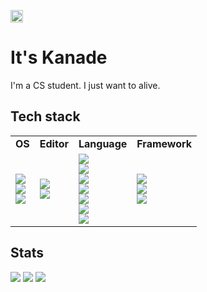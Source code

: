 <p align="left">
  <a href="https://github.com/kanade-o">
    <img height="20" src="https://komarev.com/ghpvc/?username=kanade-o" />
  </a>
</p>

# It's Kanade
I'm a CS student. 
I just want to alive. 

## Tech stack
<table>
  <!-- ヘッダ -->
  <tr>
    <td><b>OS</b></td>
    <td><b>Editor</b></td>
    <td><b>Language</b></td>
    <td><b>Framework</b></td>
  </tr>
  <!-- ボディ -->
  <tr>
    <td>
      <img src="https://img.shields.io/badge/-macOS-EEE.svg?logo=apple&logoColor=black&style=flat"><br>
      <img src="https://img.shields.io/badge/-Linux-EEE.svg?logo=linux&logoColor=black&style=flat"><br>
      <img src="https://img.shields.io/badge/-Raspberry_Pi-C51A4A.svg?logo=raspberrypi&logoColor=white&style=flat">
    </td>
    <td>
      <img src="https://img.shields.io/badge/-Vim-019733.svg?logo=vim&logoColor=white&style=flat"><br>
      <img src="https://img.shields.io/badge/-Neovim-57A143.svg?logo=neovim&logoColor=white&style=flat">
    </td>
    <td>
      <img src="https://img.shields.io/badge/-Python-3776AB.svg?logo=python&logoColor=white&style=flat"><br>
      <img src="https://img.shields.io/badge/-Shell_Script-4EAA25.svg?logo=gnu-bash&logoColor=white&style=flat"><br>
      <img src="https://img.shields.io/badge/-JavaScript-F7DF1E.svg?logo=javascript&logoColor=black&style=flat"><br>
      <img src="https://img.shields.io/badge/-HTML-E34F26.svg?logo=html5&logoColor=white&style=flat"><br>
      <img src="https://img.shields.io/badge/-CSS-1572B6.svg?logo=css3&logoColor=white&style=flat"><br>
      <img src="https://img.shields.io/badge/-Java-007396.svg?logo=java&logoColor=white&style=flat"><br>
      <img src="https://img.shields.io/badge/-LaTeX-008080.svg?logo=latex&logoColor=white&style=flat">
    </td>
    <td>
      <img src="https://img.shields.io/badge/-Flask-000000.svg?logo=flask&logoColor=white&style=flat"><br>
      <img src="https://img.shields.io/badge/-Vue.js-4FC08D.svg?logo=vue.js&logoColor=white&style=flat"><br>
      <img src="https://img.shields.io/badge/-Bootstrap-7952B3.svg?logo=bootstrap&logoColor=white&style=flat">
    </td>
  </tr>
</table>

## Stats
![](http://github-profile-summary-cards.vercel.app/api/cards/profile-details?username=kanade-o&theme=gruvbox)
![](http://github-profile-summary-cards.vercel.app/api/cards/stats?username=kanade-o&theme=gruvbox)
![](http://github-profile-summary-cards.vercel.app/api/cards/productive-time?username=kanade-o&theme=gruvbox&utcOffset=9)

